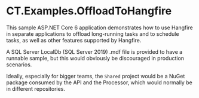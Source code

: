 # CT.Examples.OffloadToHangfire

This sample ASP.NET Core 6 application demonstrates how to use Hangfire in separate applications to 
offload long-running tasks and to schedule tasks, as well as other features supported by Hangfire.

A SQL Server LocalDb (SQL Server 2019) .mdf file is provided to have a runnable sample, 
but this would obviously be discouraged in production scenarios.

Ideally, especially for bigger teams, the `Shared` project would be a NuGet package consumed by the 
API and the Processor, which would normally be in different repositories.